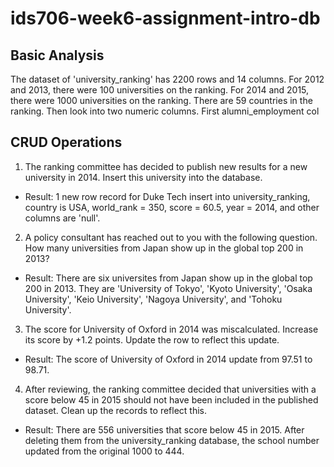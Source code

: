 # ids706-week6-assignment-intro-db

## Basic Analysis
The dataset of 'university_ranking' has 2200 rows and 14 columns. For 2012 and 2013, there were 100 universities on the ranking. For 2014 and 2015, there were 1000 universities on the ranking. There are 59 countries in the ranking.
Then look into two numeric columns. First alumni_employment col

## CRUD Operations
1. The ranking committee has decided to publish new results for a new university in 2014. Insert this university into the database.
- Result: 1 new row record for Duke Tech insert into university_ranking, country is USA, world_rank = 350, score = 60.5, year = 2014, and other columns are 'null'. 

2. A policy consultant has reached out to you with the following question. How many universities from Japan show up in the global top 200 in 2013?
- Result: There are six universites from Japan show up in the global top 200 in 2013. They are 'University of Tokyo', 'Kyoto University', 'Osaka University', 'Keio University', 'Nagoya University', and 'Tohoku University'. 

3. The score for University of Oxford in 2014 was miscalculated. Increase its score by +1.2 points. Update the row to reflect this update.
- Result: The score of University of Oxford in 2014 update from 97.51 to 98.71. 

4. After reviewing, the ranking committee decided that universities with a score below 45 in 2015 should not have been included in the published dataset. Clean up the records to reflect this.
- Result: There are 556 universities that score below 45 in 2015. After deleting them from the university_ranking database, the school number updated from the original 1000 to 444. 

